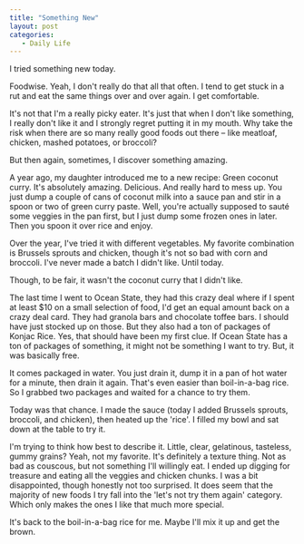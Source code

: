 ```yaml
---
title: "Something New"
layout: post
categories:
   - Daily Life
---
```

I tried something new today.

Foodwise. Yeah, I don&#39;t really do that all that often. I tend to get stuck in a rut and eat the same things over and over again. I get comfortable.

It&#39;s not that I&#39;m a really picky eater. It&#39;s just that when I don&#39;t like something, I really don&#39;t like it and I strongly regret putting it in my mouth. Why take the risk when there are so many really good foods out there – like meatloaf, chicken, mashed potatoes, or broccoli?

But then again, sometimes, I discover something amazing.

A year ago, my daughter introduced me to a new recipe: Green coconut curry. It&#39;s absolutely amazing. Delicious. And really hard to mess up. You just dump a couple of cans of coconut milk into a sauce pan and stir in a spoon or two of green curry paste. Well, you&#39;re actually supposed to sauté some veggies in the pan first, but I just dump some frozen ones in later. Then you spoon it over rice and enjoy.

Over the year, I&#39;ve tried it with different vegetables. My favorite combination is Brussels sprouts and chicken, though it&#39;s not so bad with corn and broccoli. I&#39;ve never made a batch I didn&#39;t like. Until today.

Though, to be fair, it wasn&#39;t the coconut curry that I didn&#39;t like.

The last time I went to Ocean State, they had this crazy deal where if I spent at least $10 on a small selection of food, I&#39;d get an equal amount back on a crazy deal card. They had granola bars and chocolate toffee bars. I should have just stocked up on those. But they also had a ton of packages of Konjac Rice. Yes, that should have been my first clue. If Ocean State has a ton of packages of something, it might not be something I want to try. But, it was basically free.

It comes packaged in water. You just drain it, dump it in a pan of hot water for a minute, then drain it again. That&#39;s even easier than boil-in-a-bag rice. So I grabbed two packages and waited for a chance to try them.

Today was that chance. I made the sauce (today I added Brussels sprouts, broccoli, and chicken), then heated up the &#39;rice&#39;. I filled my bowl and sat down at the table to try it.

I&#39;m trying to think how best to describe it. Little, clear, gelatinous, tasteless, gummy grains? Yeah, not my favorite. It&#39;s definitely a texture thing. Not as bad as couscous, but not something I&#39;ll willingly eat. I ended up digging for treasure and eating all the veggies and chicken chunks. I was a bit disappointed, though honestly not too surprised. It does seem that the majority of new foods I try fall into the &#39;let&#39;s not try them again&#39; category. Which only makes the ones I like that much more special.

It&#39;s back to the boil-in-a-bag rice for me. Maybe I&#39;ll mix it up and get the brown.

